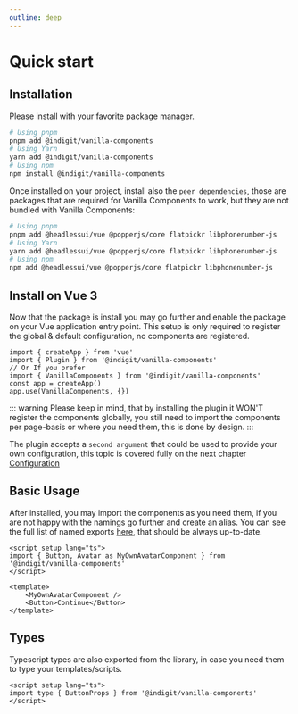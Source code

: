 ```yaml
---
outline: deep
---
```


# Quick start

## Installation

Please install with your favorite package manager.
```bash
# Using pnpm
pnpm add @indigit/vanilla-components
# Using Yarn
yarn add @indigit/vanilla-components
# Using npm
npm install @indigit/vanilla-components
```

Once installed on your project, install also the `peer dependencies`, those are packages that are required for Vanilla Components to work, but they are not bundled with Vanilla Components:

```bash
# Using pnpm
pnpm add @headlessui/vue @popperjs/core flatpickr libphonenumber-js
# Using Yarn
yarn add @headlessui/vue @popperjs/core flatpickr libphonenumber-js
# Using npm
npm add @headlessui/vue @popperjs/core flatpickr libphonenumber-js
```


## Install on Vue 3

Now that the package is install you may go further and enable the package on your Vue application entry point.
This setup is only required to register the global & default configuration, no components are registered.

```js{2,6}
import { createApp } from 'vue'
import { Plugin } from '@indigit/vanilla-components'
// Or If you prefer
import { VanillaComponents } from '@indigit/vanilla-components'
const app = createApp()
app.use(VanillaComponents, {})
```

::: warning
Please keep in mind, that by installing the plugin it WON'T register the components globally, you still need to import the components per page-basis or where you need them, this is done by design.
:::

The plugin accepts a `second argument` that could be used to provide your own configuration, this topic is covered fully on the next chapter [Configuration](./configuration)

## Basic Usage
After installed, you may import the components as you need them, if you are not happy with the namings go further and create an alias. You can see the full list of named exports [here](https://github.com/nikuscs/vanilla-components/blob/master/packages/vanilla-components/src/index.ts), that should be always up-to-date.

```vue{2,6}
<script setup lang="ts">
import { Button, Avatar as MyOwnAvatarComponent } from '@indigit/vanilla-components'
</script>

<template>
    <MyOwnAvatarComponent />
    <Button>Continue</Button>
</template>
```

## Types

Typescript types are also exported from the library, in case you need them to type your templates/scripts.

```vue{2}
<script setup lang="ts">
import type { ButtonProps } from '@indigit/vanilla-components'
</script>
```
